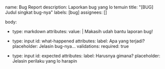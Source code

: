 name: Bug Report
description: Laporkan bug yang lo temuin
title: "[BUG] Judul singkat bug-nya"
labels: [bug]
assignees: []

body:
  - type: markdown
    attributes:
      value: |
        Makasih udah bantu laporan bug!

  - type: input
    id: what-happened
    attributes:
      label: Apa yang terjadi?
      placeholder: Jelasin bug-nya...
    validations:
      required: true

  - type: input
    id: expected
    attributes:
      label: Harusnya gimana?
      placeholder: Jelasin perilaku yang lo harapin
